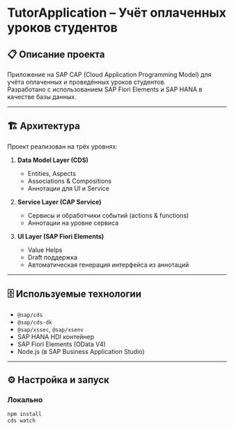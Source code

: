 # TutorApplication – Учёт оплаченных уроков студентов

## 📋 Описание проекта
Приложение на SAP CAP (Cloud Application Programming Model) для учёта оплаченных и проведённых уроков студентов.  
Разработано с использованием SAP Fiori Elements и SAP HANA в качестве базы данных.

---

## 🏗️ Архитектура
Проект реализован на трёх уровнях:
1. **Data Model Layer (CDS)**  
   - Entities, Aspects  
   - Associations & Compositions  
   - Аннотации для UI и Service

2. **Service Layer (CAP Service)**  
   - Сервисы и обработчики событий (actions & functions)  
   - Аннотации на уровне сервиса  

3. **UI Layer (SAP Fiori Elements)**  
   - Value Helps  
   - Draft поддержка  
   - Автоматическая генерация интерфейса из аннотаций

---

## 🗄️ Используемые технологии
- `@sap/cds`  
- `@sap/cds-dk`  
- `@sap/xssec`, `@sap/xsenv`  
- SAP HANA HDI контейнер  
- SAP Fiori Elements (OData V4)  
- Node.js (в SAP Business Application Studio)

---

## ⚙️ Настройка и запуск

### Локально
```bash
npm install
cds watch
